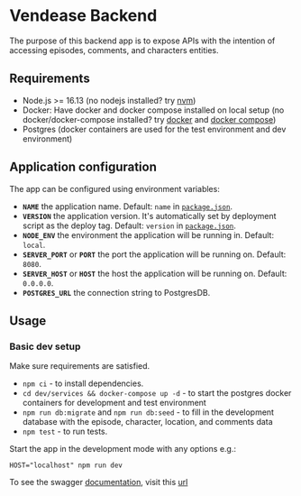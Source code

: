 # Vendease Backend

The purpose of this backend app is to expose APIs with the intention of accessing episodes, comments, and characters entities.

## Requirements

* Node.js >= 16.13 (no nodejs installed? try [nvm](https://github.com/nvm-sh/nvm))
* Docker: Have docker and docker compose installed on local setup (no docker/docker-compose installed? try [docker](https://docs.docker.com/get-docker/) and [docker compose](https://docs.docker.com/compose/install/))
* Postgres (docker containers are used for the test environment and dev environment)

## Application configuration

The app can be configured using environment variables:

- **`NAME`** the application name. Default: `name` in [`package.json`](./package.json).
- **`VERSION`** the application version. It's automatically set by deployment script as the deploy tag. Default: `version` in [`package.json`](./package.json).
- **`NODE_ENV`** the environment the application will be running in. Default: `local`.
- **`SERVER_PORT`** or **`PORT`** the port the application will be running on. Default: `8080`.
- **`SERVER_HOST`** or **`HOST`** the host the application will be running on. Default: `0.0.0.0`.
- **`POSTGRES_URL`** the connection string to PostgresDB.

## Usage

### Basic dev setup

Make sure requirements are satisfied.

* `npm ci` - to install dependencies.
* `cd dev/services && docker-compose up -d` - to start the postgres docker containers for development and test environment
* `npm run db:migrate` and `npm run db:seed` - to fill in the development database with the episode, character, location, and comments data
* `npm test` - to run tests.

Start the app in the development mode with any options e.g.:

```
HOST="localhost" npm run dev
```

To see the swagger [documentation](https://vendease-assessment.herokuapp.com/documentation), visit this [url](https://vendease-assessment.herokuapp.com/documentation)

